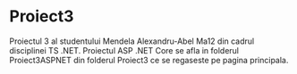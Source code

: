 # Proiect3
Proiectul 3 al studentului Mendela Alexandru-Abel Ma12 din cadrul disciplinei TS .NET.
Proiectul ASP .NET Core se afla in folderul Proiect3ASPNET din folderul Proiect3 ce se regaseste pe pagina principala.
